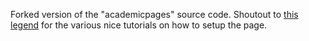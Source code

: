 Forked version of the "academicpages" source code.
Shoutout to [this legend](https://jayrobwilliams.com) for the various nice tutorials on how to setup the page.
